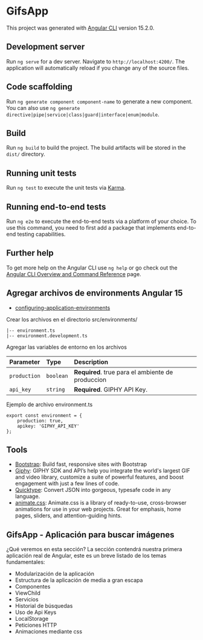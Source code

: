 # GifsApp

This project was generated with [Angular CLI](https://github.com/angular/angular-cli) version 15.2.0.

## Development server

Run `ng serve` for a dev server. Navigate to `http://localhost:4200/`. The application will automatically reload if you change any of the source files.

## Code scaffolding

Run `ng generate component component-name` to generate a new component. You can also use `ng generate directive|pipe|service|class|guard|interface|enum|module`.

## Build

Run `ng build` to build the project. The build artifacts will be stored in the `dist/` directory.

## Running unit tests

Run `ng test` to execute the unit tests via [Karma](https://karma-runner.github.io).

## Running end-to-end tests

Run `ng e2e` to execute the end-to-end tests via a platform of your choice. To use this command, you need to first add a package that implements end-to-end testing capabilities.

## Further help

To get more help on the Angular CLI use `ng help` or go check out the [Angular CLI Overview and Command Reference](https://angular.io/cli) page.

## Agregar archivos de environments Angular 15
- [configuring-application-environments](https://angular.io/guide/build#configuring-application-environments)

Crear los archivos en el directorio src/environments/

```
|-- environment.ts
|-- environment.development.ts
```
Agregar las variables de entorno en los archivos

| Parameter | Type     | Description                |
| :-------- | :------- | :------------------------- |
| `production` | `boolean` | **Required**. true para el ambiente de produccion |
| `api_key` | `string` | **Required**. GIPHY API Key. |

Ejemplo de archivo environment.ts

```
export const environment = {
    production: true,
    apikey: 'GIPHY_API_KEY'
};
```

## Tools 

- [Bootstrap](https://getbootstrap.com/): Build fast, responsive sites with Bootstrap 
- [Giphy](https://developers.giphy.com/): GIPHY SDK and API’s help you integrate the world's largest GIF and video library, customize a suite of powerful features, and boost engagement with just a few lines of code.
- [Quicktype](https://quicktype.io/): Convert JSON into gorgeous, typesafe code in any language.
- [animate.css](https://animate.style/): Animate.css is a library of ready-to-use, cross-browser animations for use in your web projects. Great for emphasis, home pages, sliders, and attention-guiding hints.

## GifsApp - Aplicación para buscar imágenes

¿Qué veremos en esta sección?
La sección contendrá nuestra primera aplicación real de Angular, este es un breve listado de los temas fundamentales:

- Modularización de la aplicación
- Estructura de la aplicación de media a gran escapa
- Componentes
- ViewChild
- Servicios
- Historial de búsquedas
- Uso de Api Keys
- LocalStorage
- Peticiones HTTP
- Animaciones mediante css
